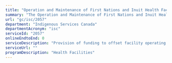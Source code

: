 ```yaml
---
title: "Operation and Maintenance of First Nations and Inuit Health Facilities"
summary: "The Operation and Maintenance of First Nations and Inuit Health Facilities service from Indigenous Services Canada is not available end-to-end online, according to the GC Service Inventory."
url: "gc/isc/2057"
department: "Indigenous Services Canada"
departmentAcronym: "isc"
serviceId: "2057"
onlineEndtoEnd: 0
serviceDescription: "Provision of funding to offset facility operating and maintenance costs incurred by third party operators of First Nations health facilities (communities, Tribal Councils, Indigenous Health organizations, etc.)."
serviceUrl: ""
programDescription: "Health Facilities"
---
```

